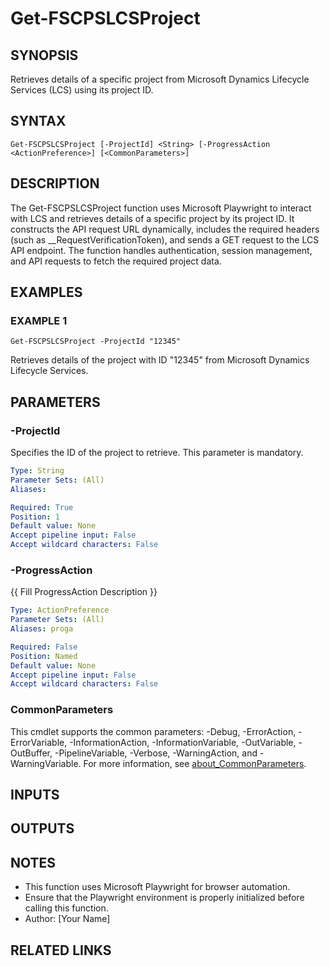 ﻿---
external help file: fscps.lcs-help.xml
Module Name: fscps.lcs
online version:
schema: 2.0.0
---

# Get-FSCPSLCSProject

## SYNOPSIS
Retrieves details of a specific project from Microsoft Dynamics Lifecycle Services (LCS) using its project ID.

## SYNTAX

```
Get-FSCPSLCSProject [-ProjectId] <String> [-ProgressAction <ActionPreference>] [<CommonParameters>]
```

## DESCRIPTION
The Get-FSCPSLCSProject function uses Microsoft Playwright to interact with LCS and retrieves details of a specific project by its project ID.
It constructs the API request URL dynamically, includes the required headers (such as __RequestVerificationToken), and sends a GET request to the LCS API endpoint.
The function handles authentication, session management, and API requests to fetch the required project data.

## EXAMPLES

### EXAMPLE 1
```
Get-FSCPSLCSProject -ProjectId "12345"
```

Retrieves details of the project with ID "12345" from Microsoft Dynamics Lifecycle Services.

## PARAMETERS

### -ProjectId
Specifies the ID of the project to retrieve.
This parameter is mandatory.

```yaml
Type: String
Parameter Sets: (All)
Aliases:

Required: True
Position: 1
Default value: None
Accept pipeline input: False
Accept wildcard characters: False
```

### -ProgressAction
{{ Fill ProgressAction Description }}

```yaml
Type: ActionPreference
Parameter Sets: (All)
Aliases: proga

Required: False
Position: Named
Default value: None
Accept pipeline input: False
Accept wildcard characters: False
```

### CommonParameters
This cmdlet supports the common parameters: -Debug, -ErrorAction, -ErrorVariable, -InformationAction, -InformationVariable, -OutVariable, -OutBuffer, -PipelineVariable, -Verbose, -WarningAction, and -WarningVariable. For more information, see [about_CommonParameters](http://go.microsoft.com/fwlink/?LinkID=113216).

## INPUTS

## OUTPUTS

## NOTES
- This function uses Microsoft Playwright for browser automation.
- Ensure that the Playwright environment is properly initialized before calling this function.
- Author: \[Your Name\]

## RELATED LINKS
